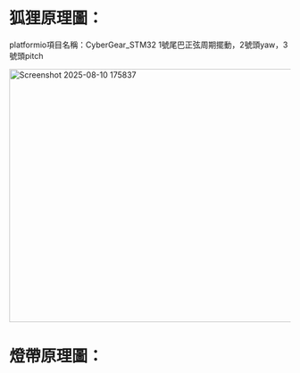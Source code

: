 <h1>狐狸原理圖：</h1>

platformio項目名稱：CyberGear_STM32
1號尾巴正弦周期擺動，2號頭yaw，3號頭pitch

<img width="711" height="454" alt="Screenshot 2025-08-10 175837" src="https://github.com/user-attachments/assets/3f17aaec-7a14-42ce-af11-73d7b6128d89" />


<h1>燈帶原理圖：</h1>
